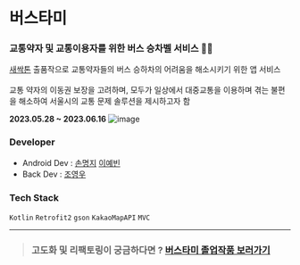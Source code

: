 # 버스타미
### 교통약자 및 교통이용자를 위한 버스 승차벨 서비스 🚎🚎
[새싹톤](https://sesacthon-apply.goorm.io/) 출품작으로 교통약자들의 버스 승하차의 어려움을 해소시키기 위한 앱 서비스<br><br>
교통 약자의 이동권 보장을 고려하며, 모두가 일상에서 대중교통을 이용하며 겪는 불편을 해소하여 서울시의 교통 문제 솔루션을 제시하고자 함


**2023.05.28 ~ 2023.06.16**
![image](https://github.com/m6z1/sesacthon_BusTaME/assets/114990782/139dd011-67fc-4703-b375-dac8abcddba5)


### Developer
- Android Dev : [손명지](http://github.com/m6z1)
                [이예빈](https://github.com/leeyebeen-dev)
- Back Dev : [조영우](https://github.com/Zero-woo)

### Tech Stack
`Kotlin` `Retrofit2` `gson` `KakaoMapAPI` `MVC`

---

> ### 고도화 및 리팩토링이 궁금하다면 ? [버스타미 졸업작품 보러가기](https://github.com/BUS-TAM-E/BusTAME-Android)

